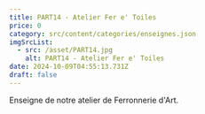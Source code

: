 ```yaml
---
title: PART14 - Atelier Fer e' Toiles
price: 0
category: src/content/categories/enseignes.json
imgSrcList:
  - src: /asset/PART14.jpg
    alt: PART14 - Atelier Fer e' Toiles
date: 2024-10-09T04:55:13.731Z
draft: false
---
```


Enseigne de notre atelier de Ferronnerie d'Art.
